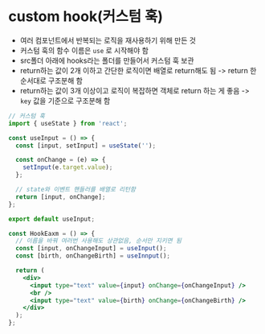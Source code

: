 # custom hook(커스텀 훅)

- 여러 컴포넌트에서 반복되는 로직을 재사용하기 위해 만든 것
- 커스텀 훅의 함수 이름은 `use` 로 시작해야 함
- src폴더 아래에 hooks라는 폴더를 만들어서 커스텀 훅 보관
- return하는 값이 2개 이하고 간단한 로직이면 배열로 return해도 됨 -> return 한 순서대로 구조분해 함
- return하는 값이 3개 이상이고 로직이 복잡하면 객체로 return 하는 게 좋음 -> `key` 값을 기준으로 구조분해 함

```jsx
// 커스텀 훅
import { useState } from 'react';

const useInput = () => {
  const [input, setInput] = useState('');

  const onChange = (e) => {
    setInput(e.target.value);
  };

  // state와 이벤트 핸들러를 배열로 리턴함
  return [input, onChange];
};

export default useInput;
```

```jsx
const HookEaxm = () => {
  // 이름을 바꿔 여러번 사용해도 상관없음, 순서만 지키면 됨
  const [input, onChangeInput] = useInput();
  const [birth, onChangeBirth] = useInnput();

  return (
    <div>
      <input type="text" value={input} onChange={onChangeInput} />
      <br />
      <input type="text" value={birth} onChange={onChangeBirth} />
    </div>
  );
};
```
